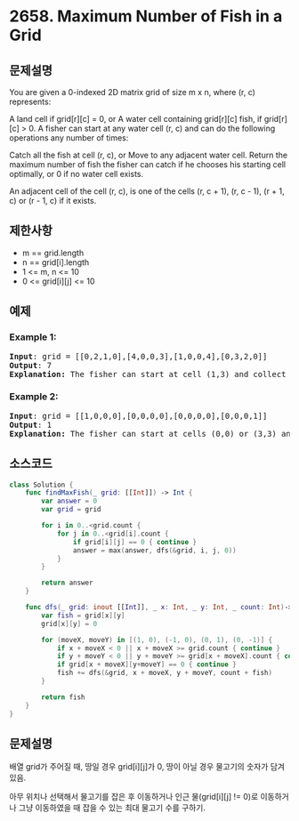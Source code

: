 # 2658. Maximum Number of Fish in a Grid

## 문제설명
You are given a 0-indexed 2D matrix grid of size m x n, where (r, c) represents:

A land cell if grid[r][c] = 0, or
A water cell containing grid[r][c] fish, if grid[r][c] > 0.
A fisher can start at any water cell (r, c) and can do the following operations any number of times:

Catch all the fish at cell (r, c), or
Move to any adjacent water cell.
Return the maximum number of fish the fisher can catch if he chooses his starting cell optimally, or 0 if no water cell exists.

An adjacent cell of the cell (r, c), is one of the cells (r, c + 1), (r, c - 1), (r + 1, c) or (r - 1, c) if it exists.

## 제한사항
- m == grid.length
- n == grid[i].length
- 1 <= m, n <= 10
- 0 <= grid[i][j] <= 10

## 예제
### Example 1:
<pre>
<b>Input</b>: grid = [[0,2,1,0],[4,0,0,3],[1,0,0,4],[0,3,2,0]]
<b>Output</b>: 7
<b>Explanation:</b> The fisher can start at cell (1,3) and collect 3 fish, then move to cell (2,3) and collect 4 fish.
</pre>

### Example 2:
<pre>
<b>Input</b>: grid = [[1,0,0,0],[0,0,0,0],[0,0,0,0],[0,0,0,1]]
<b>Output</b>: 1
<b>Explanation:</b> The fisher can start at cells (0,0) or (3,3) and collect a single fish.
</pre>


## 소스코드
```Swift
class Solution {
    func findMaxFish(_ grid: [[Int]]) -> Int {
        var answer = 0
        var grid = grid

        for i in 0..<grid.count {
            for j in 0..<grid[i].count {
                if grid[i][j] == 0 { continue }
                answer = max(answer, dfs(&grid, i, j, 0))
            }
        }

        return answer
    }

    func dfs(_ grid: inout [[Int]], _ x: Int, _ y: Int, _ count: Int)-> Int {        
        var fish = grid[x][y]
        grid[x][y] = 0

        for (moveX, moveY) in [(1, 0), (-1, 0), (0, 1), (0, -1)] {
            if x + moveX < 0 || x + moveX >= grid.count { continue }
            if y + moveY < 0 || y + moveY >= grid[x + moveX].count { continue }
            if grid[x + moveX][y+moveY] == 0 { continue }
            fish += dfs(&grid, x + moveX, y + moveY, count + fish)
        }

        return fish
    }
}
```

## 문제설명
배열 grid가 주어질 때, 땅일 경우 grid[i][j]가 0, 땅이 아닐 경우 물고기의 숫자가 담겨있음.

아무 위치나 선택해서 물고기를 잡은 후 이동하거나 인근 물(grid[i][j] != 0)로 이동하거나 그냥 이동하였을 때 잡을 수 있는 최대 물고기 수를 구하기.
